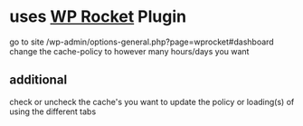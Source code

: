 # uses [WP Rocket](https://wp-rocket.me/) Plugin
go to site /wp-admin/options-general.php?page=wprocket#dashboard
change the cache-policy to however many hours/days you want

## additional
check or uncheck the cache's you want to update the policy or loading(s) of using the different tabs
